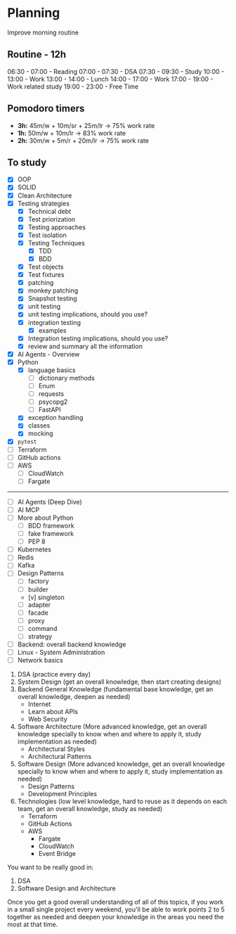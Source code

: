 # Planning
Improve morning routine
## Routine - 12h
06:30 - 07:00 - Reading
07:00 - 07:30 - DSA
07:30 - 09:30 - Study
10:00 - 13:00 - Work
13:00 - 14:00 - Lunch
14:00 - 17:00 - Work
17:00 - 19:00 - Work related study
19:00 - 23:00 - Free Time
## Pomodoro timers
- **3h:** 45m/w + 10m/sr + 25m/lr -> 75% work rate
- **1h:** 50m/w + 10m/lr -> 83% work rate
- **2h:** 30m/w + 5m/r + 20m/lr -> 75% work rate
## To study
- [x] OOP
- [x] SOLID
- [x] Clean Architecture
- [x] Testing strategies
    - [x] Technical debt
    - [x] Test priorization
    - [x] Testing approaches
    - [x] Test isolation
    - [x] Testing Techniques
        - [x] TDD
        - [x] BDD
    - [x] Test objects
	- [x] Test fixtures
	- [x] patching
	- [x] monkey patching
	- [x] Snapshot testing
    - [x] unit testing
    - [x] unit testing implications, should you use?
    - [x] integration testing
	    - [x] examples
	- [x] Integration testing implications, should you use?
	- [x] review and summary all the information
- [x] AI Agents - Overview
- [x] Python
	- [x] language basics
		- [ ] dictionary methods
		- [ ] Enum
		- [ ] requests
		- [ ] psycopg2
		- [ ] FastAPI
	- [x] exception handling
	- [x] classes
	- [x] mocking
- [x] `pytest`
- [ ] Terraform
- [ ] GitHub actions
- [ ] AWS 
	- [ ] CloudWatch
	- [ ] Fargate
---
- [ ] AI Agents (Deep Dive)
- [ ] AI MCP
- [ ] More about Python
	- [ ] BDD framework
	- [ ] fake framework
	- [ ] PEP 8
- [ ] Kubernetes
- [ ] Redis
- [ ] Kafka
- [ ] Design Patterns
    - [ ] factory
    - [ ] builder
    - [v] singleton
    - [ ] adapter
    - [ ] facade
    - [ ] proxy
    - [ ] command
    - [ ] strategy
- [ ] Backend: overall backend knowledge
- [ ] Linux - System Administration
- [ ] Network basics

1. DSA (practice every day)
2. System Design (get an overall knowledge, then start creating designs)
3. Backend General Knowledge (fundamental base knowledge, get an overall knowledge, deepen as needed)
	- Internet
	- Learn about APIs
	- Web Security
4. Software Architecture (More advanced knowledge, get an overall knowledge specially to know when and where to apply it, study implementation as needed)
	- Architectural Styles
	- Architectural Patterns
5. Software Design (More advanced knowledge, get an overall knowledge specially to know when and where to apply it, study implementation as needed)
	- Design Patterns
	- Development Principles
6. Technologies (low level knowledge, hard to reuse as it depends on each team, get an overall knowledge, study as needed)
	- Terraform
	- GitHub Actions
	- AWS
		- Fargate
		- CloudWatch
		- Event Bridge

You want to be really good in:
1. DSA
2. Software Design and Architecture

Once you get a good overall understanding of all of this topics, if you work in a small single project every weekend, you'll be able to work points 2 to 5 together as needed and deepen your knowledge in the areas you need the most at that time.